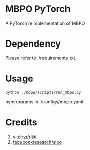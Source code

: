 # MBPO PyTorch
A PyTorch reimplementation of MBPO

# Dependency

Please refer to ./requirements.txt.

# Usage

    python ./mbpo/scripts/run_mbpo.py
    
  hyperparams in ./configs/mbpo.yaml

# Credits
1. [vitchyr/rlkit](https://github.com/vitchyr/rlkit)
2. [facebookresearch/slbo](https://github.com/JannerM/mbpo)
